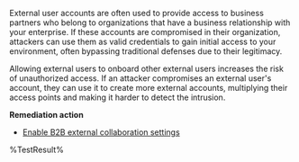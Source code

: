 External user accounts are often used to provide access to business partners who belong to organizations that have a business relationship with your enterprise. If these accounts are compromised in their organization, attackers can use them as valid credentials to gain initial access to your environment, often bypassing traditional defenses due to their legitimacy.  

Allowing external users to onboard other external users increases the risk of unauthorized access. If an attacker compromises an external user's account, they can use it to create more external accounts, multiplying their access points and making it harder to detect the intrusion. 

**Remediation action**

- [Enable B2B external collaboration settings](https://learn.microsoft.com/entra/external-id/external-collaboration-settings-configure)
<!--- Results --->
%TestResult%

